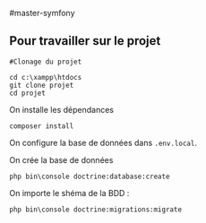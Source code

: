 #master-symfony

## Pour travailler sur le projet

```
#Clonage du projet

cd c:\xampp\htdocs
git clone projet
cd projet
```

On installe les dépendances

```
composer install
```

On configure la base de données dans `.env.local`.

On crée la base de données

```
php bin\console doctrine:database:create
```

On importe le shéma de la BDD :

```
php bin\console doctrine:migrations:migrate
```
